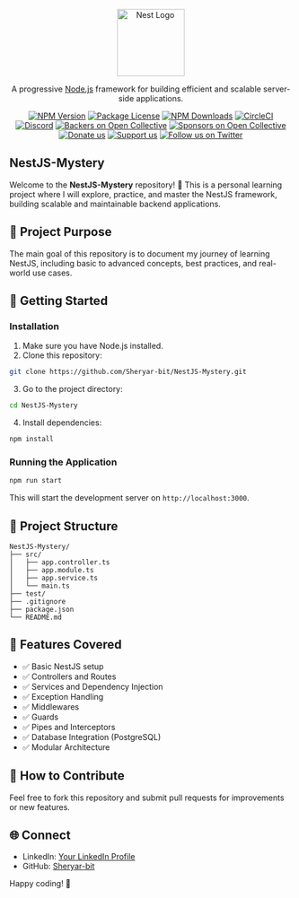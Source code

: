 <p align="center">
  <a href="http://nestjs.com/" target="blank"><img src="https://nestjs.com/img/logo-small.svg" width="120" alt="Nest Logo" /></a>
</p>


<p align="center">A progressive <a href="http://nodejs.org" target="_blank">Node.js</a> framework for building efficient and scalable server-side applications.</p>
<p align="center">
<a href="https://www.npmjs.com/~nestjscore" target="_blank"><img src="https://img.shields.io/npm/v/@nestjs/core.svg" alt="NPM Version" /></a>
<a href="https://www.npmjs.com/~nestjscore" target="_blank"><img src="https://img.shields.io/npm/l/@nestjs/core.svg" alt="Package License" /></a>
<a href="https://www.npmjs.com/~nestjscore" target="_blank"><img src="https://img.shields.io/npm/dm/@nestjs/common.svg" alt="NPM Downloads" /></a>
<a href="https://circleci.com/gh/nestjs/nest" target="_blank"><img src="https://img.shields.io/circleci/build/github/nestjs/nest/master" alt="CircleCI" /></a>
<a href="https://discord.gg/G7Qnnhy" target="_blank"><img src="https://img.shields.io/badge/discord-online-brightgreen.svg" alt="Discord"/></a>
<a href="https://opencollective.com/nest#backer" target="_blank"><img src="https://opencollective.com/nest/backers/badge.svg" alt="Backers on Open Collective" /></a>
<a href="https://opencollective.com/nest#sponsor" target="_blank"><img src="https://opencollective.com/nest/sponsors/badge.svg" alt="Sponsors on Open Collective" /></a>
  <a href="https://paypal.me/kamilmysliwiec" target="_blank"><img src="https://img.shields.io/badge/Donate-PayPal-ff3f59.svg" alt="Donate us"/></a>
    <a href="https://opencollective.com/nest#sponsor"  target="_blank"><img src="https://img.shields.io/badge/Support%20us-Open%20Collective-41B883.svg" alt="Support us"></a>
  <a href="https://twitter.com/nestframework" target="_blank"><img src="https://img.shields.io/twitter/follow/nestframework.svg?style=social&label=Follow" alt="Follow us on Twitter"></a>
</p>

  ## NestJS-Mystery

Welcome to the **NestJS-Mystery** repository! 🚀
This is a personal learning project where I will explore, practice, and master the NestJS framework, building scalable and maintainable backend applications.

## 📌 Project Purpose

The main goal of this repository is to document my journey of learning NestJS, including basic to advanced concepts, best practices, and real-world use cases.

## 🚀 Getting Started

### Installation

1. Make sure you have Node.js installed.
2. Clone this repository:

```bash
git clone https://github.com/Sheryar-bit/NestJS-Mystery.git
```

3. Go to the project directory:

```bash
cd NestJS-Mystery
```

4. Install dependencies:

```bash
npm install
```

### Running the Application

```bash
npm run start
```

This will start the development server on `http://localhost:3000`.

## 📂 Project Structure

```
NestJS-Mystery/
├── src/
│   ├── app.controller.ts
│   ├── app.module.ts
│   ├── app.service.ts
│   └── main.ts
├── test/
├── .gitignore
├── package.json
└── README.md
```

## 🚦 Features Covered

* ✅ Basic NestJS setup
* ✅ Controllers and Routes
* ✅ Services and Dependency Injection
* ✅ Exception Handling
* ✅ Middlewares
* ✅ Guards
* ✅ Pipes and Interceptors
* ✅ Database Integration (PostgreSQL)
* ✅ Modular Architecture


## 📌 How to Contribute

Feel free to fork this repository and submit pull requests for improvements or new features.

## 🌐 Connect

* LinkedIn: [Your LinkedIn Profile]()
* GitHub: [Sheryar-bit](https://github.com/Sheryar-bit)

Happy coding! 🚀
